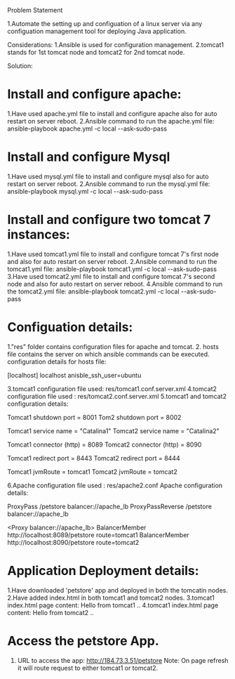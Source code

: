 Problem Statement

1.Automate the setting up and configuation of a linux server via any
configuation management tool for deploying Java application.

Considerations: 1.Ansible is used for configuration management.
2.tomcat1 stands for 1st tomcat node and tomcat2 for 2nd tomcat node.

Solution:

Install and configure apache:
=============================

1.Have used apache.yml file to install and configure apache also for
auto restart on server reboot. 2.Ansible command to run the apache.yml
file: ansible-playbook apache.yml -c local --ask-sudo-pass

Install and configure Mysql
===========================

1.Have used mysql.yml file to install and configure mysql also for auto
restart on server reboot. 2.Ansible command to run the mysql.yml file:
ansible-playbook mysql.yml -c local --ask-sudo-pass

Install and configure two tomcat 7 instances:
=============================================

1.Have used tomcat1.yml file to install and configure tomcat 7's first
node and also for auto restart on server reboot. 2.Ansible command to
run the tomcat1.yml file: ansible-playbook tomcat1.yml -c local
--ask-sudo-pass 3.Have used tomcat2.yml file to install and configure
tomcat 7's second node and also for auto restart on server reboot.
4.Ansible command to run the tomcat2.yml file: ansible-playbook
tomcat2.yml -c local --ask-sudo-pass

Configuation details:
=====================

1."res" folder contains configuration files for apache and tomcat. 2.
hosts file contains the server on which ansible commands can be
executed. configuration details for hosts file:

[localhost] localhost anisble\_ssh\_user=ubuntu

3.tomcat1 configuration file used: res/tomcat1.conf.server.xml 4.tomcat2
configuration file used : res/tomcat2.conf.server.xml 5.tomcat1 and
tomcat2 configuration details:

Tomcat1 shutdown port = 8001 Tom2 shutdown port = 8002

Tomcat1 service name = "Catalina1" Tomcat2 service name = "Catalina2"

Tomcat1 connector (http) = 8089 Tomcat2 connector (http) = 8090

Tomcat1 redirect port = 8443 Tomcat2 redirect port = 8444

Tomcat1 jvmRoute = tomcat1 Tomcat2 jvmRoute = tomcat2

6.Apache configuration file used : res/apache2.conf Apache configuration
details:

<IfModule proxy_module> ProxyPass /petstore balancer://apache\_lb
ProxyPassReverse /petstore balancer://apache\_lb

<Proxy balancer://apache_lb> BalancerMember
http://localhost:8089/petstore route=tomcat1 BalancerMember
http://localhost:8090/petstore route=tomcat2 </Proxy>

</IfModule>

Application Deployment details:
===============================

1.Have downloaded 'petstore' app and deployed in both the tomcatin
nodes. 2.Have added index.html in both tomcat1 and tomcat2 nodes.
3.tomcat1 index.html page content: Hello from tomcat1 .. 4.tomcat1
index.html page content: Hello from tomcat2 ..

Access the petstore App.
========================

1.  URL to access the app: http://184.73.3.51/petstore Note: On page
    refresh it will route request to either tomcat1 or tomcat2.


